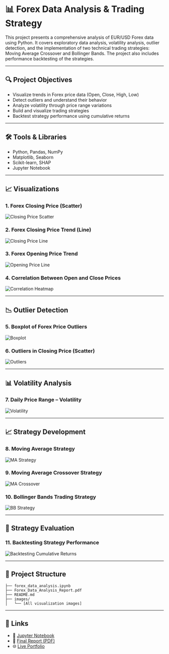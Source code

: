 # 📊 Forex Data Analysis & Trading Strategy

This project presents a comprehensive analysis of EUR/USD Forex data using Python. It covers exploratory data analysis, volatility analysis, outlier detection, and the implementation of two technical trading strategies: Moving Average Crossover and Bollinger Bands. The project also includes performance backtesting of the strategies.

---

## 🔍 Project Objectives
- Visualize trends in Forex price data (Open, Close, High, Low)
- Detect outliers and understand their behavior
- Analyze volatility through price range variations
- Build and visualize trading strategies
- Backtest strategy performance using cumulative returns

---

## 🛠️ Tools & Libraries
- Python, Pandas, NumPy
- Matplotlib, Seaborn
- Scikit-learn, SHAP
- Jupyter Notebook

---

## 📈 Visualizations

### 1. Forex Closing Price (Scatter)
![Closing Price Scatter](images/forex_closing_price_scatter.png)

### 2. Forex Closing Price Trend (Line)
![Closing Price Line](images/forex_closing_price_line.png)

### 3. Forex Opening Price Trend
![Opening Price Line](images/forex_opening_price_line.png)

### 4. Correlation Between Open and Close Prices
![Correlation Heatmap](images/forex_price_correlation_heatmap.png)

---

## 📉 Outlier Detection

### 5. Boxplot of Forex Price Outliers
![Boxplot](images/boxplot_forex_outliers.png)

### 6. Outliers in Closing Price (Scatter)
![Outliers](images/closing_price_outliers_scatter.png)

---

## 📊 Volatility Analysis

### 7. Daily Price Range – Volatility
![Volatility](images/volatility_analysis_daily_range.png)

---

## 📈 Strategy Development

### 8. Moving Average Strategy
![MA Strategy](images/moving_average_strategy.png)

### 9. Moving Average Crossover Strategy
![MA Crossover](images/moving_average_crossover_strategy.png)

### 10. Bollinger Bands Trading Strategy
![BB Strategy](images/bollinger_bands_strategy.png)

---

## 🔁 Strategy Evaluation

### 11. Backtesting Strategy Performance
![Backtesting Cumulative Returns](images/backtesting_cumulative_strategy_return.png)

---

## 📂 Project Structure
```
├── forex_data_analysis.ipynb
├── Forex_Data_Analysis_Report.pdf
├── README.md
├── images/
│   └── [All visualization images]
```

---

## 🔗 Links
- 📘 [Jupyter Notebook](forex_data_analysis.ipynb)
- 📄 [Final Report (PDF)](Forex_Data_Analysis_Report.pdf)
- 🌐 [Live Portfolio](https://felix-aid.github.io/)

